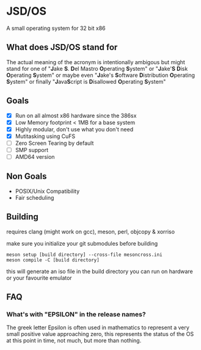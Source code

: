 # JSD/OS
A small operating system for 32 bit x86

## What does JSD/OS stand for

The actual meaning of the acronym is intentionally ambigous but might stand for one of "**J**ake **S**. **D**el Mastro **O**perating **S**ystem" or "**J**ake'**S** **D**isk **O**perating **S**ystem" or maybe even "**J**ake's **S**oftware **D**istribution **O**perating **S**ystem" or finally "**J**ava**S**cript is **D**isallowed **O**perating **S**ystem" 

## Goals

- [x] Run on all almost x86 hardware since the 386sx
- [x] Low Memory footprint < 1MB for a base system
- [x] Highly modular, don't use what you don't need
- [x] Mutitasking using CuFS
- [ ] Zero Screen Tearing by default
- [ ] SMP support
- [ ] AMD64 version

## Non Goals

- POSIX/Unix Compatibility
- Fair scheduling

## Building

requires clang (might work on gcc), meson, perl, objcopy & xorriso

make sure you initialize your git submodules before building

```
meson setup [build directory] --cross-file mesoncross.ini
meson compile -C [build directory]
```

this will generate an iso file in the build directory you can run on hardware or your favourite emulator

## FAQ

### What's with "EPSILON" in the release names?

The greek letter Epsilon is often used in mathematics to represent a very small positive value approaching zero, this represents the status of the OS at this point in time, not much, but more than nothing.
